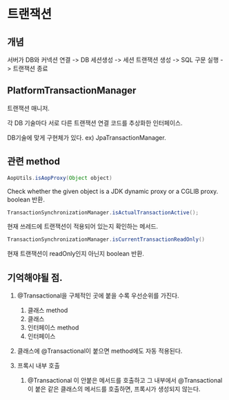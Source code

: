 # 트랜잭션

## 개념
서버가 DB와 커넥션 연결 -> DB 세션생성 -> 세션 트랜잭션 생성 -> SQL 구문 실행 -> 트랜잭션 종료

## PlatformTransactionManager
트랜잭션 매니저.

각 DB 기술마다 서로 다른 트랜잭션 연결 코드를 추상화한 인터페이스.

DB기술에 맞게 구현체가 있다. 
ex) JpaTransactionManager.

## 관련 method

~~~java
AopUtils.isAopProxy(Object object)
~~~
Check whether the given object is a JDK dynamic proxy or a CGLIB proxy.
boolean 반환.


~~~java
TransactionSynchronizationManager.isActualTransactionActive();
~~~
현재 쓰레드에 트랜잭션이 적용되어 있는지 확인하는 메서드.

~~~java
TransactionSynchronizationManager.isCurrentTransactionReadOnly()
~~~
현재 트랜잭션이 readOnly인지 아닌지 boolean 반환.

## 기억해야될 점.
1. @Transactional을 구체적인 곳에 붙을 수록 우선순위를 가진다. 
   1. 클래스 method
   2. 클래스
   3. 인터페이스 method
   4. 인터페이스

2. 클래스에 @Transactional이 붙으면 method에도 자동 적용된다.
3. 프록시 내부 호출 
   1. @Transactional 이 안붙은 메서드를 호출하고 그 내부에서 @Transactional이 붙은 같은 클래스의 메서드를 호출하면, 프록시가 생성되지 않는다. 